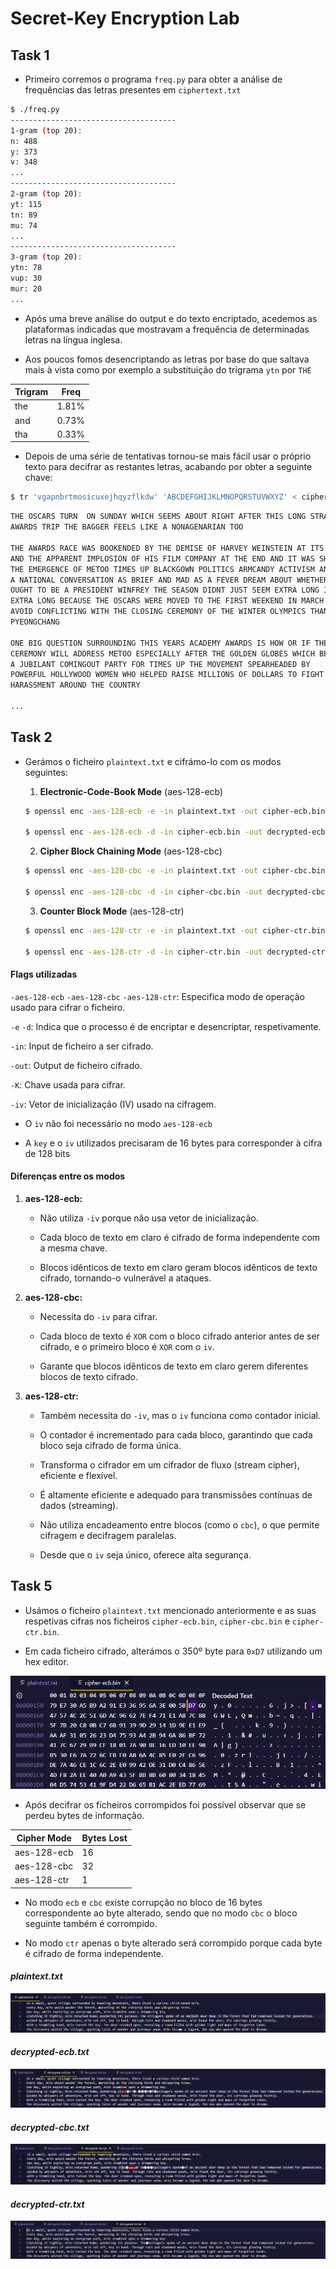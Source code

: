 # Secret-Key Encryption Lab

## Task 1

- Primeiro corremos o programa `freq.py` para obter a análise de frequências das letras presentes em `ciphertext.txt`

```bash
$ ./freq.py
-------------------------------------
1-gram (top 20):
n: 488
y: 373
v: 348
...
-------------------------------------
2-gram (top 20):
yt: 115
tn: 89
mu: 74
...
-------------------------------------
3-gram (top 20):
ytn: 78
vup: 30
mur: 20
...
```

- Após uma breve análise do output e do texto encriptado, acedemos as plataformas indicadas que mostravam a frequência de determinadas letras na língua inglesa.

- Aos poucos fomos desencriptando as letras por base do que saltava mais à vista como por exemplo a substituição do trigrama `ytn` por `THE`

| Trigram | Freq  |
|---------|-------|
| the     | 1.81% |
| and     | 0.73% |
| tha     | 0.33% |

- Depois de uma série de tentativas tornou-se mais fácil usar o próprio texto para decifrar as restantes letras, acabando por obter a seguinte chave:

```bash
$ tr 'vgapnbrtmosicuxejhqyzflkdw' 'ABCDEFGHIJKLMNOPQRSTUVWXYZ' < ciphertext.txt > plaintext.txt
```

```txt
THE OSCARS TURN  ON SUNDAY WHICH SEEMS ABOUT RIGHT AFTER THIS LONG STRANGE
AWARDS TRIP THE BAGGER FEELS LIKE A NONAGENARIAN TOO

THE AWARDS RACE WAS BOOKENDED BY THE DEMISE OF HARVEY WEINSTEIN AT ITS OUTSET
AND THE APPARENT IMPLOSION OF HIS FILM COMPANY AT THE END AND IT WAS SHAPED BY
THE EMERGENCE OF METOO TIMES UP BLACKGOWN POLITICS ARMCANDY ACTIVISM AND
A NATIONAL CONVERSATION AS BRIEF AND MAD AS A FEVER DREAM ABOUT WHETHER THERE
OUGHT TO BE A PRESIDENT WINFREY THE SEASON DIDNT JUST SEEM EXTRA LONG IT WAS
EXTRA LONG BECAUSE THE OSCARS WERE MOVED TO THE FIRST WEEKEND IN MARCH TO
AVOID CONFLICTING WITH THE CLOSING CEREMONY OF THE WINTER OLYMPICS THANKS
PYEONGCHANG

ONE BIG QUESTION SURROUNDING THIS YEARS ACADEMY AWARDS IS HOW OR IF THE
CEREMONY WILL ADDRESS METOO ESPECIALLY AFTER THE GOLDEN GLOBES WHICH BECAME
A JUBILANT COMINGOUT PARTY FOR TIMES UP THE MOVEMENT SPEARHEADED BY 
POWERFUL HOLLYWOOD WOMEN WHO HELPED RAISE MILLIONS OF DOLLARS TO FIGHT SEXUAL
HARASSMENT AROUND THE COUNTRY

...
```

## Task 2

- Gerámos o ficheiro `plaintext.txt` e cifrámo-lo com os modos seguintes:

    1. **Electronic-Code-Book Mode** (aes-128-ecb)

    ```bash
    $ openssl enc -aes-128-ecb -e -in plaintext.txt -out cipher-ecb.bin -K 00112233445566778899aabbccddeeff

    $ openssl enc -aes-128-ecb -d -in cipher-ecb.bin -out decrypted-ecb.txt -K 00112233445566778899aabbccddeeff
    ```

    2. **Cipher Block Chaining Mode** (aes-128-cbc)

    ```bash
    $ openssl enc -aes-128-cbc -e -in plaintext.txt -out cipher-cbc.bin -K 00112233445566778889aabbccddeeff -iv 01020304050607080102030405060708

    $ openssl enc -aes-128-cbc -d -in cipher-cbc.bin -out decrypted-cbc.txt -K 00112233445566778889aabbccddeeff -iv 01020304050607080102030405060708
    ```

    3. **Counter Block Mode** (aes-128-ctr)

    ```bash
    $ openssl enc -aes-128-ctr -e -in plaintext.txt -out cipher-ctr.bin -K 00112233445566778889aabbccddeeff -iv 01020304050607080102030405060708

    $ openssl enc -aes-128-ctr -d -in cipher-ctr.bin -out decrypted-ctr.txt -K 00112233445566778889aabbccddeeff -iv 01020304050607080102030405060708
    ```

#### Flags utilizadas

`-aes-128-ecb` `-aes-128-cbc` `-aes-128-ctr`: Especifica modo de operação usado para cifrar o ficheiro.

`-e` `-d`: Indica que o processo é de encriptar e desencriptar, respetivamente.

`-in`: Input de ficheiro a ser cifrado.

`-out`: Output de ficheiro cifrado.

`-K`: Chave usada para cifrar.

`-iv`: Vetor de inicialização (IV) usado na cifragem.

- O `iv` não foi necessário no modo `aes-128-ecb`

- A `key` e o `iv` utilizados precisaram de 16 bytes para corresponder à cifra de 128 bits

#### Diferenças entre os modos

1. **aes-128-ecb:**

    - Não utiliza `-iv` porque não usa vetor de inicialização.

    - Cada bloco de texto em claro é cifrado de forma independente com a mesma chave.

    - Blocos idênticos de texto em claro geram blocos idênticos de texto cifrado, tornando-o vulnerável a ataques.

2. **aes-128-cbc:**

    - Necessita do `-iv` para cifrar.

    - Cada bloco de texto é `XOR` com o bloco cifrado anterior antes de ser cifrado, e o primeiro bloco é `XOR` com o `iv`.

    - Garante que blocos idênticos de texto em claro gerem diferentes blocos de texto cifrado.

3. **aes-128-ctr:**

    - Também necessita do `-iv`, mas o `iv` funciona como contador inicial.

    - O contador é incrementado para cada bloco, garantindo que cada bloco seja cifrado de forma única.

    - Transforma o cifrador em um cifrador de fluxo (stream cipher), eficiente e flexível.

    - É altamente eficiente e adequado para transmissões contínuas de dados (streaming).

    - Não utiliza encadeamento entre blocos (como o `cbc`), o que permite cifragem e decifragem paralelas.

    - Desde que o `iv` seja único, oferece alta segurança.

## Task 5

- Usámos o ficheiro `plaintext.txt` mencionado anteriormente e as suas respetivas cifras nos ficheiros `cipher-ecb.bin`, `cipher-cbc.bin` e `cipher-ctr.bin`.

- Em cada ficheiro cifrado, alterámos o 350º byte para `0xD7` utilizando um hex editor.

![image](screenshots/LB9_1.png)

- Após decifrar os ficheiros corrompidos foi possível observar que se perdeu bytes de informação.

| Cipher Mode |  Bytes Lost |
|-------------|-------------|
| aes-128-ecb | 16          |
| aes-128-cbc | 32          |
| aes-128-ctr | 1           |

- No modo `ecb` e `cbc` existe corrupção no bloco de 16 bytes correspondente ao byte alterado, sendo que no modo `cbc` o bloco seguinte também é corrompido.

- No modo `ctr` apenas o byte alterado será corrompido porque cada byte é cifrado de forma independente.

#### *plaintext.txt*

![image](screenshots/LB9_2.png)

#### *decrypted-ecb.txt*

![image](screenshots/LB9_3.png)

#### *decrypted-cbc.txt*

![image](screenshots/LB9_4.png)

#### *decrypted-ctr.txt*

![image](screenshots/LB9_5.png)
